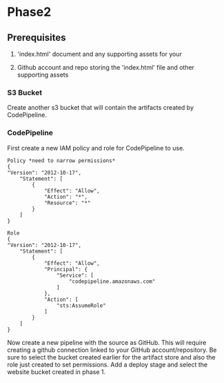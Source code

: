 # Phase2

## Prerequisites

1. 'index.html' document and any supporting assets for your 

2. Github account and repo storing the 'index.html' file and other supporting assets

### S3 Bucket
Create another s3 bucket that will contain the artifacts created by CodePipeline.

### CodePipeline
First create a new IAM policy and role for CodePipeline to use.

```
Policy *need to narrow permissions*
{
"Version": "2012-10-17",
    "Statement": [
        {
            "Effect": "Allow",
            "Action": "*",
            "Resource": "*"
        }
    ]
}

Role
{
"Version": "2012-10-17",
    "Statement": [
        {
            "Effect": "Allow",
            "Principal": {
                "Service": [
                    "codepipeline.amazonaws.com"
                ]
            },
            "Action": [
                "sts:AssumeRole"
            ]
        }
    ]
}
```

Now create a new pipeline with the source as GitHub. This will require creating a github connection linked to your GitHub account/repository. Be sure to select the bucket created earlier for the artifact store and also the role just created to set permissions. Add a deploy stage and select the website bucket created in phase 1.
